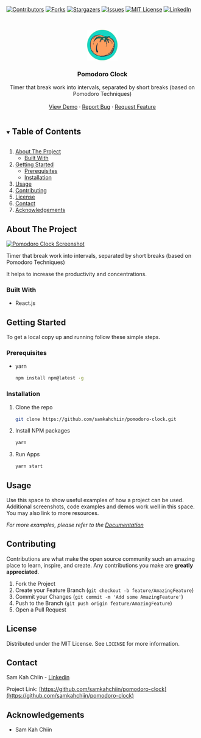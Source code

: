 <!--
*** Reference: https://github.com/othneildrew/Best-README-Template
-->



<!-- PROJECT SHIELDS -->
<!--
*** I'm using markdown "reference style" links for readability.
*** Reference links are enclosed in brackets [ ] instead of parentheses ( ).
*** See the bottom of this document for the declaration of the reference variables
*** for contributors-url, forks-url, etc. This is an optional, concise syntax you may use.
*** https://www.markdownguide.org/basic-syntax/#reference-style-links
-->
[![Contributors][contributors-shield]][contributors-url]
[![Forks][forks-shield]][forks-url]
[![Stargazers][stars-shield]][stars-url]
[![Issues][issues-shield]][issues-url]
[![MIT License][license-shield]][license-url]
[![LinkedIn][linkedin-shield]][linkedin-url]



<!-- PROJECT LOGO -->
<br />
<p align="center">
  <a href="https://github.com/samkahchiin/pomodoro-clock">
    <img src="public/tomato.png" alt="Logo" width="80" height="80">
  </a>

  <h3 align="center">Pomodoro Clock</h3>

  <p align="center">
    Timer that break work into intervals, separated by short breaks (based on Pomodoro Techniques)
    <br />
    <br />
    <a href="https://tomato-timer.vercel.app/">View Demo</a>
    ·
    <a href="https://github.com/samkahchiin/pomodoro-clock/issues">Report Bug</a>
    ·
    <a href="https://github.com/samkahchiin/pomodoro-clock/issues">Request Feature</a>
  </p>
</p>



<!-- TABLE OF CONTENTS -->
<details open="open">
  <summary><h2 style="display: inline-block">Table of Contents</h2></summary>
  <ol>
    <li>
      <a href="#about-the-project">About The Project</a>
      <ul>
        <li><a href="#built-with">Built With</a></li>
      </ul>
    </li>
    <li>
      <a href="#getting-started">Getting Started</a>
      <ul>
        <li><a href="#prerequisites">Prerequisites</a></li>
        <li><a href="#installation">Installation</a></li>
      </ul>
    </li>
    <li><a href="#usage">Usage</a></li>
    <li><a href="#contributing">Contributing</a></li>
    <li><a href="#license">License</a></li>
    <li><a href="#contact">Contact</a></li>
    <li><a href="#acknowledgements">Acknowledgements</a></li>
  </ol>
</details>



<!-- ABOUT THE PROJECT -->
## About The Project
[![Pomodoro Clock Screenshot][product-screenshot]](https://i.postimg.cc/BQTfRfWJ/clock.png)

Timer that break work into intervals, separated by short breaks (based on Pomodoro Techniques)

It helps to increase the productivity and concentrations.
### Built With
* React.js

<!-- GETTING STARTED -->
## Getting Started

To get a local copy up and running follow these simple steps.

### Prerequisites
* yarn
  ```sh
  npm install npm@latest -g
  ```

### Installation

1. Clone the repo
   ```sh
   git clone https://github.com/samkahchiin/pomodoro-clock.git
   ```
2. Install NPM packages
   ```sh
   yarn
   ```
3. Run Apps
   ```sh
   yarn start
   ```



<!-- USAGE EXAMPLES -->
## Usage

Use this space to show useful examples of how a project can be used. Additional screenshots, code examples and demos work well in this space. You may also link to more resources.

_For more examples, please refer to the [Documentation](https://example.com)_

<!-- CONTRIBUTING -->
## Contributing

Contributions are what make the open source community such an amazing place to learn, inspire, and create. Any contributions you make are **greatly appreciated**.

1. Fork the Project
2. Create your Feature Branch (`git checkout -b feature/AmazingFeature`)
3. Commit your Changes (`git commit -m 'Add some AmazingFeature'`)
4. Push to the Branch (`git push origin feature/AmazingFeature`)
5. Open a Pull Request


<!-- LICENSE -->
## License

Distributed under the MIT License. See `LICENSE` for more information.



<!-- CONTACT -->
## Contact

Sam Kah Chiin - [Linkedin](https://www.linkedin.com/in/kahchiin-sam/)

Project Link: [https://github.com/samkahchiin/pomodoro-clock](https://github.com/samkahchiin/pomodoro-clock)


<!-- ACKNOWLEDGEMENTS -->
## Acknowledgements

* Sam Kah Chiin





<!-- MARKDOWN LINKS & IMAGES -->
<!-- https://www.markdownguide.org/basic-syntax/#reference-style-links -->
[contributors-shield]: https://img.shields.io/github/contributors/samkahchiin/pomodoro-clock.svg?style=for-the-badge
[contributors-url]: https://github.com/samkahchiin/pomodoro-clock/graphs/contributors
[forks-shield]: https://img.shields.io/github/forks/samkahchiin/pomodoro-clock.svg?style=for-the-badge
[forks-url]: https://github.com/samkahchiin/pomodoro-clock/network/members
[stars-shield]: https://img.shields.io/github/stars/samkahchiin/pomodoro-clock.svg?style=for-the-badge
[stars-url]: https://github.com/samkahchiin/pomodoro-clock/stargazers
[issues-shield]: https://img.shields.io/github/issues/samkahchiin/pomodoro-clock.svg?style=for-the-badge
[issues-url]: https://github.com/samkahchiin/pomodoro-clock/issues
[license-shield]: https://img.shields.io/github/license/samkahchiin/pomodoro-clock?style=for-the-badge
[license-url]: https://github.com/samkahchiin/pomodoro-clock/blob/master/LICENSE.txt
[linkedin-shield]: https://img.shields.io/badge/-LinkedIn-black.svg?style=for-the-badge&logo=linkedin&colorB=555
[linkedin-url]: https://www.linkedin.com/in/kahchiin-sam/
[product-screenshot]: https://i.postimg.cc/BQTfRfWJ/clock.png
